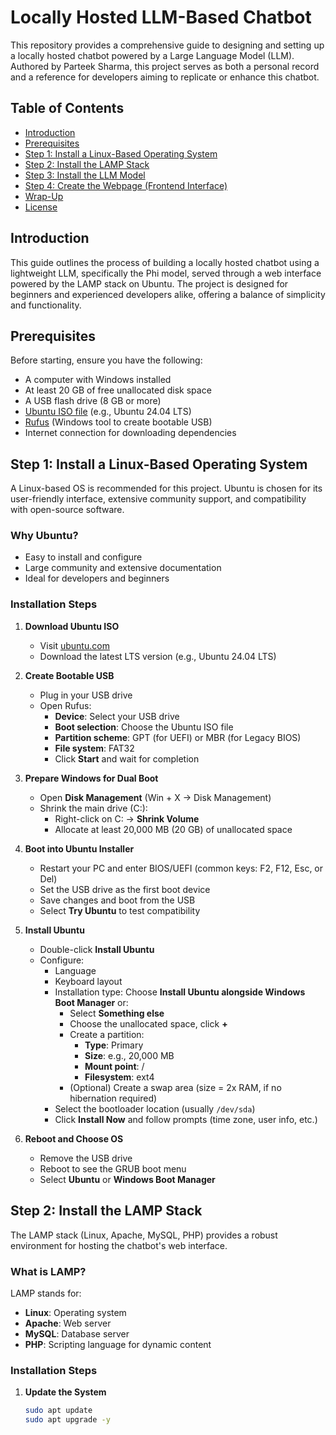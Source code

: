 # Locally Hosted LLM-Based Chatbot

This repository provides a comprehensive guide to designing and setting up a locally hosted chatbot powered by a Large Language Model (LLM). Authored by Parteek Sharma, this project serves as both a personal record and a reference for developers aiming to replicate or enhance this chatbot.

## Table of Contents

- [Introduction](#introduction)
- [Prerequisites](#prerequisites)
- [Step 1: Install a Linux-Based Operating System](#step-1-install-a-linux-based-operating-system)
- [Step 2: Install the LAMP Stack](#step-2-install-the-lamp-stack)
- [Step 3: Install the LLM Model](#step-3-install-the-llm-model)
- [Step 4: Create the Webpage (Frontend Interface)](#step-4-create-the-webpage-frontend-interface)
- [Wrap-Up](#wrap-up)
- [License](#license)

## Introduction

This guide outlines the process of building a locally hosted chatbot using a lightweight LLM, specifically the Phi model, served through a web interface powered by the LAMP stack on Ubuntu. The project is designed for beginners and experienced developers alike, offering a balance of simplicity and functionality.

## Prerequisites

Before starting, ensure you have the following:

- A computer with Windows installed
- At least 20 GB of free unallocated disk space
- A USB flash drive (8 GB or more)
- [Ubuntu ISO file](https://ubuntu.com/download/desktop) (e.g., Ubuntu 24.04 LTS)
- [Rufus](https://rufus.ie/) (Windows tool to create bootable USB)
- Internet connection for downloading dependencies

## Step 1: Install a Linux-Based Operating System

A Linux-based OS is recommended for this project. Ubuntu is chosen for its user-friendly interface, extensive community support, and compatibility with open-source software.

### Why Ubuntu?

- Easy to install and configure
- Large community and extensive documentation
- Ideal for developers and beginners

### Installation Steps

1. **Download Ubuntu ISO**
   - Visit [ubuntu.com](https://ubuntu.com/download/desktop)
   - Download the latest LTS version (e.g., Ubuntu 24.04 LTS)

2. **Create Bootable USB**
   - Plug in your USB drive
   - Open Rufus:
     - **Device**: Select your USB drive
     - **Boot selection**: Choose the Ubuntu ISO file
     - **Partition scheme**: GPT (for UEFI) or MBR (for Legacy BIOS)
     - **File system**: FAT32
     - Click **Start** and wait for completion

3. **Prepare Windows for Dual Boot**
   - Open **Disk Management** (Win + X → Disk Management)
   - Shrink the main drive (C:):
     - Right-click on C: → **Shrink Volume**
     - Allocate at least 20,000 MB (20 GB) of unallocated space

4. **Boot into Ubuntu Installer**
   - Restart your PC and enter BIOS/UEFI (common keys: F2, F12, Esc, or Del)
   - Set the USB drive as the first boot device
   - Save changes and boot from the USB
   - Select **Try Ubuntu** to test compatibility

5. **Install Ubuntu**
   - Double-click **Install Ubuntu**
   - Configure:
     - Language
     - Keyboard layout
     - Installation type: Choose **Install Ubuntu alongside Windows Boot Manager** or:
       - Select **Something else**
       - Choose the unallocated space, click **+**
       - Create a partition:
         - **Type**: Primary
         - **Size**: e.g., 20,000 MB
         - **Mount point**: /
         - **Filesystem**: ext4
       - (Optional) Create a swap area (size = 2x RAM, if no hibernation required)
     - Select the bootloader location (usually `/dev/sda`)
     - Click **Install Now** and follow prompts (time zone, user info, etc.)

6. **Reboot and Choose OS**
   - Remove the USB drive
   - Reboot to see the GRUB boot menu
   - Select **Ubuntu** or **Windows Boot Manager**

## Step 2: Install the LAMP Stack

The LAMP stack (Linux, Apache, MySQL, PHP) provides a robust environment for hosting the chatbot's web interface.

### What is LAMP?

LAMP stands for:

- **Linux**: Operating system
- **Apache**: Web server
- **MySQL**: Database server
- **PHP**: Scripting language for dynamic content

### Installation Steps

1. **Update the System**

   ```bash
   sudo apt update
   sudo apt upgrade -y
